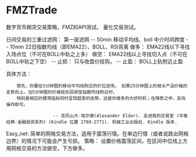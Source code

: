 # FMZTrade
数字货币期货交易策略，FMZ的API测试。
量化交易测试。

日间交易的三重过滤网：
  第一层滤网 -- 50min  移动平均线、boll
  中介时间跨度 -- 10min  22日指数均线（即EMA22）、BOLL、RSI背离
  						做多： EMA22线以下寻找入场点位（不可在BOLL中轨之上多）
  						做空： EMA22线以上寻找切入点（不可在BOLL中轨之下空）
  			  -- 止损： 只与收盘价挂钩，
  			  -- 止盈： BOLL上轨附近止盈
<!--   			  -- 系统： 脉冲交易系统
  			             -- 确认入场点位：  -->
  具体方法： 

        首先，你要在5分钟图的移动平均线附近的价位进场。 如果25分钟图上的相关产品价格的走势向上，当5分钟图的价格柱形回调至指数均线附近时，
        特别是相应的摆荡指标同时呈现超卖的态势，这是你做多的大好时机；在降势之中，反向操作即可。

                      -- 亚历山大·埃尔德(Alexander Elder). 走进我的交易室 (华章经典·金融投资系列) (Kindle 位置 2769-2771). 机械工业出版社. Kindle 版本. 


Easy_net: 
  简单的网格交易方法，适用于震荡行情。在单边行情（或者说跌出网格边界）的情况下可能会产生亏损。
  策略：
    设置价格震荡区间，在区间中位线上方用网格交易的方法做空，下方做多。